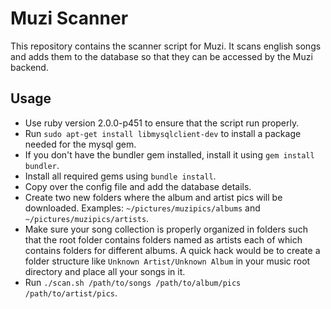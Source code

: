 # Muzi Scanner

This repository contains the scanner script for Muzi. It scans english songs and adds them to the database so that they can be accessed by the Muzi backend.

## Usage

* Use ruby version 2.0.0-p451 to ensure that the script run properly.
* Run `sudo apt-get install libmysqlclient-dev` to install a package needed for the mysql gem.
* If you don't have the bundler gem installed, install it using `gem install bundler`.
* Install all required gems using `bundle install`.
* Copy over the config file and add the database details.
* Create two new folders where the album and artist pics will be downloaded. Examples: `~/pictures/muzipics/albums` and `~/pictures/muzipics/artists`.
* Make sure your song collection is properly organized in folders such that the root folder contains folders named as artists each of which contains folders for different albums. A quick hack would be to create a folder structure like `Unknown Artist/Unknown Album` in your music root directory and place all your songs in it.
* Run `./scan.sh /path/to/songs /path/to/album/pics /path/to/artist/pics`.
